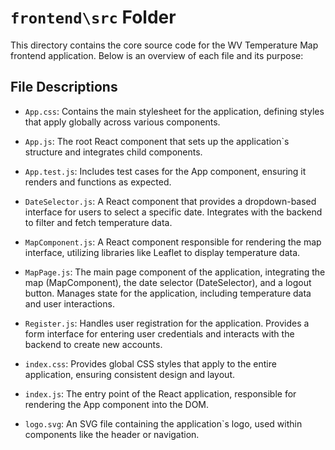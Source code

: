 # `frontend\src` Folder
This directory contains the core source code for the WV Temperature Map frontend application. Below is an overview of each file and its purpose:

## File Descriptions
- `App.css`: Contains the main stylesheet for the application, defining styles that apply globally across various components.

- `App.js`: The root React component that sets up the application`s structure and integrates child components.

- `App.test.js`: Includes test cases for the App component, ensuring it renders and functions as expected.

- `DateSelector.js`: A React component that provides a dropdown-based interface for users to select a specific date. Integrates with the backend to filter and fetch temperature data.

- `MapComponent.js`: A React component responsible for rendering the map interface, utilizing libraries like Leaflet to display temperature data.

- `MapPage.js`: The main page component of the application, integrating the map (MapComponent), the date selector (DateSelector), and a logout button. Manages state for the application, including temperature data and user interactions.

- `Register.js`: Handles user registration for the application. Provides a form interface for entering user credentials and interacts with the backend to create new accounts.

- `index.css`: Provides global CSS styles that apply to the entire application, ensuring consistent design and layout.

- `index.js`: The entry point of the React application, responsible for rendering the App component into the DOM.

- `logo.svg`: An SVG file containing the application`s logo, used within components like the header or navigation.
